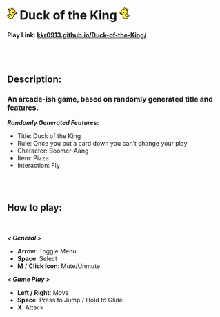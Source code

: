 # **![](https://github.com/kkr0913/Duck-of-the-King/blob/gh-pages/duck_fly1.png) Duck of the King ![](https://github.com/kkr0913/Duck-of-the-King/blob/gh-pages/duck_fly1_flip.png)**
#### Play Link: [kkr0913.github.io/Duck-of-the-King/](kkr0913.github.io/Duck-of-the-King/)
<br />
<br />

## Description: 
### An arcade-ish game, based on randomly generated title and features.

***Randomly Generated Features:***
- Title: Duck of the King
- Rule: Once you put a card down you can’t change your play
- Character: Boomer-Aang
- Item: Pizza
- Interaction: Fly
<br />
<br />

## **How to play:**
<br />

***< General >***
- **Arrow**: Toggle Menu
- **Space**: Select
- **M** / **Click Icon**: Mute/Unmute

***< Game Play >***
- **Left / Right**: Move
- **Space**: Press to Jump / Hold to Glide
- **X**: Attack

